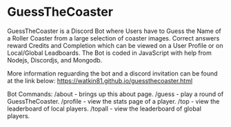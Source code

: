 # GuessTheCoaster
GuessTheCoaster is a Discord Bot where Users have to Guess the Name of a Roller Coaster from a large selection of coaster images.
Correct answers reward Credits and Completion which can be viewed on a User Profile or on Local/Global Leadboards.
The Bot is coded in JavaScript with help from Nodejs, Discordjs, and Mongodb.

More information reguarding the bot and a discord invitation can be found at the link below:
https://watkin81.github.io/guessthecoaster.html

Bot Commands:
/about - brings up this about page.
/guess - play a round of GuessTheCoaster.
/profile - view the stats page of a player.
/top - view the leaderboard of local players.
/topall - view the leaderboard of global players.
